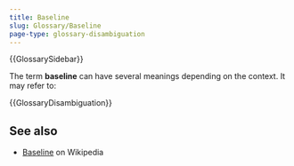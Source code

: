 ```yaml
---
title: Baseline
slug: Glossary/Baseline
page-type: glossary-disambiguation
---
```


{{GlossarySidebar}}

The term **baseline** can have several meanings depending on the context. It may refer to:

{{GlossaryDisambiguation}}

## See also

- [Baseline](https://en.wikipedia.org/wiki/Baseline) on Wikipedia
